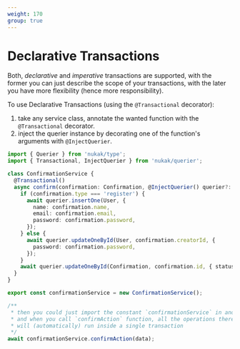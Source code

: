 ```yaml
---
weight: 170
group: true
---
```


# Declarative Transactions

Both, _declarative_ and _imperative_ transactions are supported, with the former you can just describe the scope of your transactions, with the later you have more flexibility (hence more responsibility).

To use Declarative Transactions (using the `@Transactional` decorator):

1. take any service class, annotate the wanted function with the `@Transactional` decorator.
2. inject the querier instance by decorating one of the function's arguments with `@InjectQuerier`.

```ts
import { Querier } from 'nukak/type';
import { Transactional, InjectQuerier } from 'nukak/querier';

class ConfirmationService {
  @Transactional()
  async confirm(confirmation: Confirmation, @InjectQuerier() querier?: Querier): Promise<void> {
    if (confirmation.type === 'register') {
      await querier.insertOne(User, {
        name: confirmation.name,
        email: confirmation.email,
        password: confirmation.password,
      });
    } else {
      await querier.updateOneById(User, confirmation.creatorId, {
        password: confirmation.password,
      });
    }
    await querier.updateOneById(Confirmation, confirmation.id, { status: 1 });
  }
}

export const confirmationService = new ConfirmationService();

/**
 * then you could just import the constant `confirmationService` in another file,
 * and when you call `confirmAction` function, all the operations there
 * will (automatically) run inside a single transaction
 */
await confirmationService.confirmAction(data);
```
